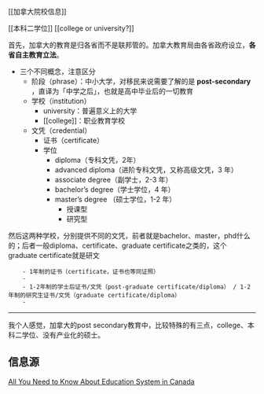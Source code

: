 [[加拿大院校信息]]

 [[本科二学位]] [[college or university?]]

首先，加拿大的教育是归各省而不是联邦管的。加拿大教育局由各省政府设立，**各省自主教育立法**。

- 三个不同概念，注意区分
	- 阶段（phrase）：中小大学，对移民来说需要了解的是 **post-secondary** ，直译为「中学之后」，也就是高中毕业后的一切教育
	- 学校（institution）
		- university：普遍意义上的大学
		- [[college]]：职业教育学校
	- 文凭（credential）
		- 证书（certificate）
		- 学位
			- diploma（专科文凭，2年）
			- advanced diploma（进阶专科文凭，又称高级文凭，3 年）
			- associate degree（副学士，2-3 年）
			- bachelor’s degree（学士学位，4 年）
			- master’s degree （硕士学位，1-2 年）
				- 授课型
				- 研究型



然后这两种学校，分别提供不同的文凭，前者就是bachelor、master，phd什么的；后者一般diploma、certificate、graduate certificate之类的，这个graduate certificate就是研文


		- 1年制的证书（certificate，证书也等同证照）
		- 
		- 1-2年制的学士后证书/文凭（post-graduate certificate/diploma） / 1-2年制的研究生证书/文凭（graduate certificate/diploma）
		- 


---

我个人感觉，加拿大的post secondary教育中，比较特殊的有三点，college、本科二学位、没有产业化的硕士。



## 信息源

[All You Need to Know About Education System in Canada](https://www.azent.com/expert-tips/education-system-in-canada)